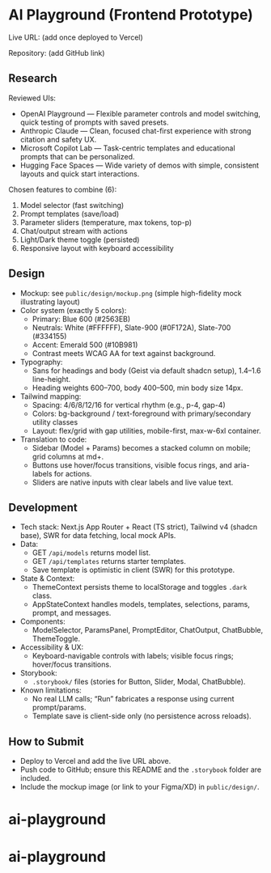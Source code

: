 # AI Playground (Frontend Prototype)

Live URL: (add once deployed to Vercel)

Repository: (add GitHub link)

## Research

Reviewed UIs:
- OpenAI Playground — Flexible parameter controls and model switching, quick testing of prompts with saved presets.
- Anthropic Claude — Clean, focused chat-first experience with strong citation and safety UX.
- Microsoft Copilot Lab — Task-centric templates and educational prompts that can be personalized.
- Hugging Face Spaces — Wide variety of demos with simple, consistent layouts and quick start interactions.

Chosen features to combine (6):
1) Model selector (fast switching)
2) Prompt templates (save/load)
3) Parameter sliders (temperature, max tokens, top-p)
4) Chat/output stream with actions
5) Light/Dark theme toggle (persisted)
6) Responsive layout with keyboard accessibility

## Design

- Mockup: see `public/design/mockup.png` (simple high-fidelity mock illustrating layout)
- Color system (exactly 5 colors):
  - Primary: Blue 600 (#2563EB)
  - Neutrals: White (#FFFFFF), Slate-900 (#0F172A), Slate-700 (#334155)
  - Accent: Emerald 500 (#10B981)
  - Contrast meets WCAG AA for text against background.
- Typography:
  - Sans for headings and body (Geist via default shadcn setup), 1.4–1.6 line-height.
  - Heading weights 600–700, body 400–500, min body size 14px.
- Tailwind mapping:
  - Spacing: 4/6/8/12/16 for vertical rhythm (e.g., p-4, gap-4)
  - Colors: bg-background / text-foreground with primary/secondary utility classes
  - Layout: flex/grid with gap utilities, mobile-first, max-w-6xl container.
- Translation to code:
  - Sidebar (Model + Params) becomes a stacked column on mobile; grid columns at md+.
  - Buttons use hover/focus transitions, visible focus rings, and aria-labels for actions.
  - Sliders are native inputs with clear labels and live value text.

## Development

- Tech stack: Next.js App Router + React (TS strict), Tailwind v4 (shadcn base), SWR for data fetching, local mock APIs.
- Data:
  - GET `/api/models` returns model list.
  - GET `/api/templates` returns starter templates.
  - Save template is optimistic in client (SWR) for this prototype.
- State & Context:
  - ThemeContext persists theme to localStorage and toggles `.dark` class.
  - AppStateContext handles models, templates, selections, params, prompt, and messages.
- Components:
  - ModelSelector, ParamsPanel, PromptEditor, ChatOutput, ChatBubble, ThemeToggle.
- Accessibility & UX:
  - Keyboard-navigable controls with labels; visible focus rings; hover/focus transitions.
- Storybook:
  - `.storybook/` files (stories for Button, Slider, Modal, ChatBubble).
- Known limitations:
  - No real LLM calls; “Run” fabricates a response using current prompt/params.
  - Template save is client-side only (no persistence across reloads).

## How to Submit
- Deploy to Vercel and add the live URL above.
- Push code to GitHub; ensure this README and the `.storybook` folder are included.
- Include the mockup image (or link to your Figma/XD) in `public/design/`.
# ai-playground
# ai-playground
